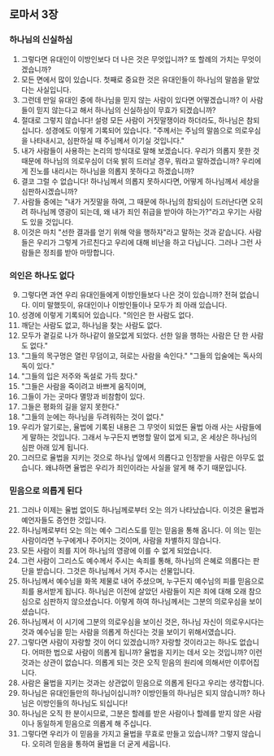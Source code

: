 ## 로마서 3장

### 하나님의 신실하심
1. 그렇다면 유대인이 이방인보다 더 나은 것은 무엇입니까? 또 할례의 가치는 무엇이겠습니까?
2. 모든 면에서 많이 있습니다. 첫째로 중요한 것은 유대인들이 하나님의 말씀을 맡았다는 사실입니다.
3. 그런데 만일 유대인 중에 하나님을 믿지 않는 사람이 있다면 어떻겠습니까? 이 사람들이 믿지 않는다고 해서 하나님의 신실하심이 무효가 되겠습니까?
4. 절대로 그렇지 않습니다! 설령 모든 사람이 거짓말쟁이라 하더라도, 하나님은 참되십니다. 성경에도 이렇게 기록되어 있습니다. "주께서는 주님의 말씀으로 의로우심을 나타내시고, 심판하실 때 주님께서 이기실 것입니다."
5. 내가 사람들이 사용하는 논리의 방식대로 말해 보겠습니다. 우리가 의롭지 못한 것 때문에 하나님의 의로우심이 더욱 밝히 드러날 경우, 뭐라고 말하겠습니까? 우리에게 진노를 내리시는 하나님을 의롭지 못하다고 하겠습니까?
6. 결코 그럴 수 없습니다! 하나님께서 의롭지 못하시다면, 어떻게 하나님께서 세상을 심판하시겠습니까?
7. 사람들 중에는 "내가 거짓말을 하여, 그 때문에 하나님의 참되심이 드러난다면 오히려 하나님께 영광이 되는데, 왜 내가 죄인 취급을 받아야 하는가?"라고 우기는 사람도 있을 것입니다.
8. 이것은 마치 "선한 결과를 얻기 위해 악을 행하자"라고 말하는 것과 같습니다. 사람들은 우리가 그렇게 가르친다고 우리에 대해 비난을 하고 다닙니다. 그러나 그런 사람들은 정죄를 받아 마땅합니다.
### 의인은 하나도 없다
9. 그렇다면 과연 우리 유대인들에게 이방인들보다 나은 것이 있습니까? 전혀 없습니다. 이미 말했듯이, 유대인이나 이방인들이나 모두가 죄 아래 있습니다.
10. 성경에 이렇게 기록되어 있습니다. "의인은 한 사람도 없다.
11. 깨닫는 사람도 없고, 하나님을 찾는 사람도 없다.
12. 모두가 곁길로 나가 하나같이 쓸모없게 되었다. 선한 일을 행하는 사람은 단 한 사람도 없다."
13. "그들의 목구멍은 열린 무덤이고, 혀로는 사람을 속인다." "그들의 입술에는 독사의 독이 있다."
14. "그들의 입은 저주와 독설로 가득 찼다."
15. "그들은 사람을 죽이려고 바쁘게 움직이며,
16. 그들이 가는 곳마다 멸망과 비참함이 있다.
17. 그들은 평화의 길을 알지 못한다."
18. "그들의 눈에는 하나님을 두려워하는 것이 없다."
19. 우리가 알기로는, 율법에 기록된 내용은 그 무엇이 되었든 율법 아래 사는 사람들에게 말하는 것입니다. 그래서 누구든지 변명할 말이 없게 되고, 온 세상은 하나님의 심판 아래 있게 됩니다.
20. 그러므로 율법을 지키는 것으로 하나님 앞에서 의롭다고 인정받을 사람은 아무도 없습니다. 왜냐하면 율법은 우리가 죄인이라는 사실을 알게 해 주기 때문입니다.
### 믿음으로 의롭게 된다
21. 그러나 이제는 율법 없이도 하나님께로부터 오는 의가 나타났습니다. 이것은 율법과 예언자들도 증언한 것입니다.
22. 하나님께로부터 오는 의는 예수 그리스도를 믿는 믿음을 통해 옵니다. 이 의는 믿는 사람이라면 누구에게나 주어지는 것이며, 사람을 차별하지 않습니다.
23. 모든 사람이 죄를 지어 하나님의 영광에 이를 수 없게 되었습니다.
24. 그런 사람이 그리스도 예수께서 주시는 속죄를 통해, 하나님의 은혜로 의롭다는 판단을 받습니다. 그것은 하나님께서 거저 주시는 선물입니다.
25. 하나님께서 예수님을 화목 제물로 내어 주셨으며, 누구든지 예수님의 피를 믿음으로 죄를 용서받게 됩니다. 하나님은 이전에 살았던 사람들이 지은 죄에 대해 오래 참으심으로 심판하지 않으셨습니다. 이렇게 하여 하나님께서는 그분의 의로우심을 보이셨습니다.
26. 하나님께서 이 시기에 그분의 의로우심을 보이신 것은, 하나님 자신이 의로우시다는 것과 예수님을 믿는 사람을 의롭게 하신다는 것을 보이기 위해서였습니다.
27. 그렇다면 사람이 자랑할 것이 어디 있겠습니까? 자랑할 것이라고는 하나도 없습니다. 어떠한 법으로 사람이 의롭게 됩니까? 율법을 지키는 데서 오는 것입니까? 이런 것과는 상관이 없습니다. 의롭게 되는 것은 오직 믿음의 원리에 의해서만 이루어집니다.
28. 사람은 율법을 지키는 것과는 상관없이 믿음으로 의롭게 된다고 우리는 생각합니다.
29. 하나님은 유대인들만의 하나님이십니까? 이방인들의 하나님은 되지 않습니까? 하나님은 이방인들의 하나님도 되십니다!
30. 하나님은 오직 한 분이시므로, 그분은 할례를 받은 사람이나 할례를 받지 않은 사람이나 동일하게 믿음으로 의롭게 해 주십니다.
31. 그렇다면 우리가 이 믿음을 가지고 율법을 무효로 만들고 있습니까? 그렇지 않습니다. 오히려 믿음을 통하여 율법을 더 굳게 세웁니다.